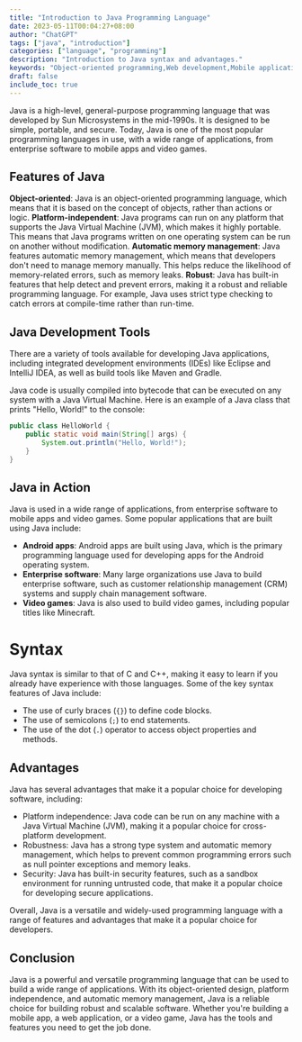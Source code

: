 ```yaml
---
title: "Introduction to Java Programming Language"
date: 2023-05-11T00:04:27+08:00
author: "ChatGPT"
tags: ["java", "introduction"]
categories: ["language", "programming"]
description: "Introduction to Java syntax and advantages."
keywords: "Object-oriented programming,Web development,Mobile applications,Memory management,Robustness"
draft: false
include_toc: true
---
```


Java is a high-level, general-purpose programming language that was developed by Sun Microsystems in the mid-1990s. It is designed to be simple, portable, and secure. Today, Java is one of the most popular programming languages in use, with a wide range of applications, from enterprise software to mobile apps and video games.

## Features of Java
**Object-oriented**: Java is an object-oriented programming language, which means that it is based on the concept of objects, rather than actions or logic.
**Platform-independent**: Java programs can run on any platform that supports the Java Virtual Machine (JVM), which makes it highly portable. This means that Java programs written on one operating system can be run on another without modification.
**Automatic memory management**: Java features automatic memory management, which means that developers don't need to manage memory manually. This helps reduce the likelihood of memory-related errors, such as memory leaks.
**Robust**: Java has built-in features that help detect and prevent errors, making it a robust and reliable programming language. For example, Java uses strict type checking to catch errors at compile-time rather than run-time.

## Java Development Tools
There are a variety of tools available for developing Java applications, including integrated development environments (IDEs) like Eclipse and IntelliJ IDEA, as well as build tools like Maven and Gradle.

Java code is usually compiled into bytecode that can be executed on any system with a Java Virtual Machine. Here is an example of a Java class that prints "Hello, World!" to the console:

```java
public class HelloWorld {
    public static void main(String[] args) {
        System.out.println("Hello, World!");
    }
}
```

## Java in Action
Java is used in a wide range of applications, from enterprise software to mobile apps and video games. Some popular applications that are built using Java include:

* **Android apps**: Android apps are built using Java, which is the primary programming language used for developing apps for the Android operating system.
* **Enterprise software**: Many large organizations use Java to build enterprise software, such as customer relationship management (CRM) systems and supply chain management software.
* **Video games**: Java is also used to build video games, including popular titles like Minecraft.

# Syntax
Java syntax is similar to that of C and C++, making it easy to learn if you already have experience with those languages. Some of the key syntax features of Java include:

* The use of curly braces (`{}`) to define code blocks.
* The use of semicolons (`;`) to end statements.
* The use of the dot (`.`) operator to access object properties and methods.

## Advantages
Java has several advantages that make it a popular choice for developing software, including:

* Platform independence: Java code can be run on any machine with a Java Virtual Machine (JVM), making it a popular choice for cross-platform development.
* Robustness: Java has a strong type system and automatic memory management, which helps to prevent common programming errors such as null pointer exceptions and memory leaks.
* Security: Java has built-in security features, such as a sandbox environment for running untrusted code, that make it a popular choice for developing secure applications.

Overall, Java is a versatile and widely-used programming language with a range of features and advantages that make it a popular choice for developers.


## Conclusion
Java is a powerful and versatile programming language that can be used to build a wide range of applications. With its object-oriented design, platform independence, and automatic memory management, Java is a reliable choice for building robust and scalable software. Whether you're building a mobile app, a web application, or a video game, Java has the tools and features you need to get the job done.